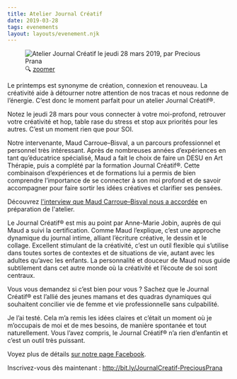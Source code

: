 ```yaml
---
title: Atelier Journal Créatif
date: 2019-03-28
tags: evenements
layout: layouts/evenement.njk
---
```


<figure class="poster">
  <img
    src="/images/2019-03-28-atelier-journal-creatif-360.jpg"
    srcset="
      /images/2019-03-28-atelier-journal-creatif-360.jpg 360w,
      /images/2019-03-28-atelier-journal-creatif-480.jpg 480w,
      /images/2019-03-28-atelier-journal-creatif-640.jpg 640w,
      /images/2019-03-28-atelier-journal-creatif-800.jpg 800w"
    sizes="(min-width: 66rem) 20rem, 30vw"
    alt="Atelier Journal Créatif le jeudi 28 mars 2019, par Precious Prana" />
  <figcaption>&#128269; <a href="/images/2019-03-28-atelier-journal-creatif.jpg" target="_blank">zoomer</a></figcaption>
</figure>

Le printemps est synonyme de création, connexion et renouveau. La créativité aide à détourner notre attention de nos tracas et nous redonne de l’énergie. C’est donc le moment parfait pour un atelier Journal Créatif®.

Notez le jeudi 28 mars pour vous connecter à votre moi-profond, retrouver votre créativité et hop, table rase du stress et stop aux priorités pour les autres. C’est un moment rien que pour SOI.

Notre intervenante, Maud Carroue–Bisval, a un parcours professionnel et personnel très intéressant. Après de nombreuses années d’expériences en tant qu’éducatrice spécialisé, Maud a fait le choix de faire un DESU en Art Thérapie, puis a complété par la formation Journal Créatif®. Cette combinaison d’expériences et de formations lui a permis de bien comprendre l’importance de se connecter à son moi profond et de savoir accompagner pour faire sortir les idées créatives et clarifier ses pensées.

<div class="note">
Découvrez <a href="/evenements/2019/03/28/atelier-journal-creatif/interview-maud-carroue-bisval/">l'interview que Maud Carroue–Bisval nous a accordée</a> en préparation de l'atelier.
</div>

Le Journal Créatif® est mis au point par Anne-Marie Jobin, auprès de qui Maud a suivi la certification. Comme Maud l’explique, c’est une approche dynamique du journal intime, alliant l’écriture créative, le dessin et le collage. Excellent stimulant de la créativité, c’est un outil flexible qui s’utilise dans toutes sortes de contextes et de situations de vie, autant avec les adultes qu’avec les enfants. La personnalité et douceur de Maud nous guide subtilement dans cet autre monde où la créativité et l’écoute de soi sont centraux.

Vous vous demandez si c’est bien pour vous ? Sachez que le Journal Créatif® est l’allié des jeunes mamans et des quadras dynamiques qui souhaitent concilier vie de femme et vie professionnelle sans culpabilité.

Je l’ai testé. Cela m’a remis les idées claires et c’était un moment où je m’occupais de moi et de mes besoins, de manière spontanée et tout naturellement. Vous l’avez compris, le Journal Créatif® n’a rien d’enfantin et c’est un outil très puissant.

Voyez plus de détails <a href="https://www.facebook.com/events/1101982766675294/" class="facebook">sur notre page Facebook</a>.

Inscrivez-vous dès maintenant&nbsp;: <http://bit.ly/JournalCreatif-PreciousPrana>
